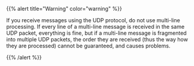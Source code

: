 ---
---
<!-- DISCLAIMER: This file is based on the syslog-ng Open Source Edition documentation https://github.com/balabit/syslog-ng-ose-guides/commit/2f4a52ee61d1ea9ad27cb4f3168b95408fddfdf2 and is used under the terms of The syslog-ng Open Source Edition Documentation License. The file has been modified by Axoflow. -->
{{% alert title="Warning" color="warning" %}}

If you receive messages using the UDP protocol, do not use multi-line processing. If every line of a multi-line message is received in the same UDP packet, everything is fine, but if a multi-line message is fragmented into multiple UDP packets, the order they are received (thus the way how they are processed) cannot be guaranteed, and causes problems.

{{% /alert %}}
